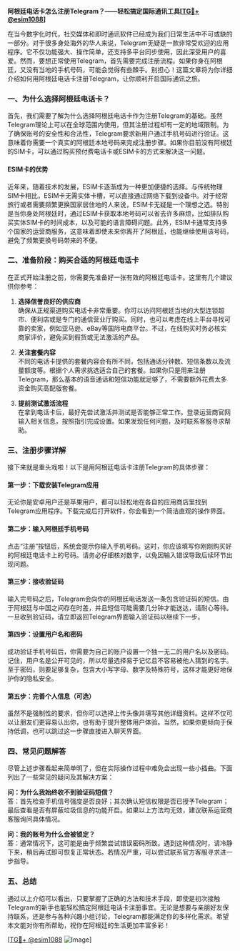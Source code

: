**阿根廷电话卡怎么注册Telegram？——轻松搞定国际通讯工具[[TG💪+ @esim1088](https://t.me/s/esim1088)]**

在当今数字化时代，社交媒体和即时通讯软件已经成为我们日常生活中不可或缺的一部分。对于很多身处海外的华人来说，Telegram无疑是一款非常受欢迎的应用程序。它不仅功能强大、操作简单，还支持多平台同步使用，因此深受用户的喜爱。然而，要想正常使用Telegram，首先需要完成注册流程。如果你身在阿根廷，又没有当地的手机号码，可能会觉得有些棘手。别担心！这篇文章将为你详细介绍如何用阿根廷电话卡注册Telegram，让你顺利开启国际通讯之旅。

### 一、为什么选择阿根廷电话卡？

首先，我们需要了解为什么选择阿根廷电话卡作为注册Telegram的基础。虽然Telegram理论上可以在全球范围内使用，但其注册过程却有一定的地域限制。为了确保账号的安全性和合法性，Telegram要求新用户通过手机号码进行验证。这意味着你需要一个真实的阿根廷本地号码来完成注册步骤。如果你目前没有阿根廷的SIM卡，可以通过购买预付费电话卡或ESIM卡的方式来解决这一问题。

#### ESIM卡的优势

近年来，随着技术的发展，ESIM卡逐渐成为一种更加便捷的选择。与传统物理SIM卡相比，ESIM卡无需实体卡槽，可以直接通过网络下载到设备中。对于经常旅行或者需要频繁更换国家居住地的人来说，ESIM卡无疑是一个理想之选。特别是当你身处阿根廷时，通过ESIM卡获取本地号码可以省去许多麻烦，比如排队购买实体SIM卡的时间成本，以及可能的语言障碍问题。此外，ESIM卡通常支持多个国家的运营商服务，这意味着即使未来你离开了阿根廷，也能继续使用该号码，避免了频繁更换号码带来的不便。

### 二、准备阶段：购买合适的阿根廷电话卡

在正式开始注册之前，你需要先准备好一张有效的阿根廷电话卡。这里有几个建议供你参考：

1. **选择信誉良好的供应商**  
   确保从正规渠道购买电话卡非常重要。你可以访问阿根廷当地的大型连锁超市、便利店或是专门的通信营业厅购买。同时，也可以考虑在线上平台寻找可靠的卖家，例如亚马逊、eBay等国际电商平台。不过，在线购买时务必核实商家评价，避免买到假货或无法激活的产品。

2. **关注套餐内容**  
   不同的电话卡提供的套餐内容会有所不同，包括通话分钟数、短信条数以及流量额度等。根据个人需求挑选适合自己的套餐。如果你只是用来注册Telegram，那么基本的语音通话和短信功能就足够了，不需要额外花费太多资金购买高配版套餐。

3. **提前测试激活流程**  
   在拿到电话卡后，最好先尝试激活并测试是否能够正常工作。登录运营商官网输入相关信息，按照指引完成设置。如果发现任何问题，及时联系客服寻求帮助。

### 三、注册步骤详解

接下来就是重头戏啦！以下是用阿根廷电话卡注册Telegram的具体步骤：

#### 第一步：下载安装Telegram应用
无论你是安卓用户还是苹果用户，都可以轻松地在各自的应用商店里找到Telegram应用程序。下载完成后打开软件，你会看到一个简洁直观的操作界面。

#### 第二步：输入阿根廷手机号码
点击“注册”按钮后，系统会提示你输入手机号码。这时，你应该填写你刚刚购买好的阿根廷电话卡上的号码。请务必仔细核对数字，以免因输入错误导致后续环节出现问题。

#### 第三步：接收验证码
输入完号码之后，Telegram会向你的阿根廷电话发送一条包含验证码的短信。由于阿根廷与中国之间存在时差，并且短信可能需要几分钟才能送达，请耐心等待。一旦收到验证码，请立即返回Telegram界面输入验证码以继续下一步。

#### 第四步：设置用户名和密码
成功验证手机号码后，你需要为自己的账户设置一个独一无二的用户名以及密码。记住，用户名是公开可见的，所以尽量选择易于记忆且不容易被他人猜到的名字。至于密码，则要足够复杂，包含大小写字母、数字及特殊符号，这样才能更好地保护你的隐私安全。

#### 第五步：完善个人信息（可选）
虽然不是强制性的要求，但你可以选择上传头像并填写其他详细资料。这样不仅可以让朋友们更容易认出你，也有助于提升整体用户体验。当然，如果你更倾向于保持低调，也可以跳过这一步骤直接进入聊天界面。

### 四、常见问题解答

尽管上述步骤看起来简单明了，但在实际操作过程中难免会出现一些小插曲。下面列出了一些常见的疑问及其解决方案：

**问：为什么我始终收不到验证码短信？**  
答：首先检查手机信号强度是否良好；其次确认短信权限是否已授予Telegram；最后查看是否有屏蔽垃圾信息的功能开启。如果以上方法均无效，建议联系运营商客服询问具体情况。

**问：我的账号为什么会被锁定？**  
答：通常情况下，这可能是由于频繁尝试错误密码所致。遇到这种情况时，请冷静下来，稍后再试即可恢复正常状态。若情况严重，可以尝试联系官方客服寻求进一步指导。

### 五、总结

通过以上介绍可以看出，只要掌握了正确的方法和技术手段，即使是初次接触Telegram的新手也能轻松搞定阿根廷电话卡注册事宜。无论是想要与亲朋好友保持联系，还是参与各种兴趣小组讨论，Telegram都能满足你的多样化需求。希望本文能对你有所帮助，祝你在阿根廷的生活更加丰富多彩！

[[TG💪+ @esim1088](https://t.me/s/esim1088) ![Image](https://i.postimg.cc/4NQfJmqS/Snipaste-2025-05-13-00-14-12.png)]